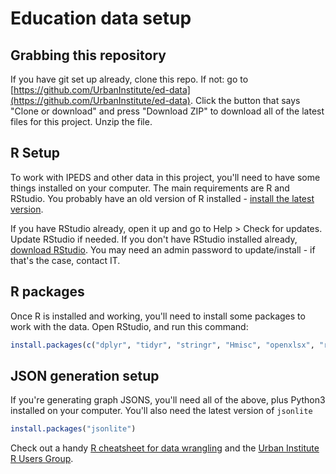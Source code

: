 # Education data setup

## Grabbing this repository
If you have git set up already, clone this repo. If not: go to [https://github.com/UrbanInstitute/ed-data](https://github.com/UrbanInstitute/ed-data). Click the button that says "Clone or download" and press "Download ZIP" to download all of the latest files for this project. Unzip the file.

## R Setup
To work with IPEDS and other data in this project, you'll need to have some things installed on your computer. The main requirements are R and RStudio. You probably have an old version of R installed - [install the latest version](https://www.r-project.org/).

If you have RStudio already, open it up and go to Help > Check for updates. Update RStudio if needed. If you don't have RStudio installed already, [download RStudio](https://www.rstudio.com/products/rstudio/download3/). You may need an admin password to update/install - if that's the case, contact IT.

## R packages
Once R is installed and working, you'll need to install some packages to work with the data. 
Open RStudio, and run this command:

```R
install.packages(c("dplyr", "tidyr", "stringr", "Hmisc", "openxlsx", "readxl"))
```

## JSON generation setup
If you're generating graph JSONS, you'll need all of the above, plus Python3 installed on your computer. You'll also need the latest version of `jsonlite`

```R
install.packages("jsonlite")
```

Check out a handy [R cheatsheet for data wrangling](https://www.rstudio.com/wp-content/uploads/2015/02/data-wrangling-cheatsheet.pdf) and the [Urban Institute R Users Group](https://github.com/UrbanInstitute/R-Trainings).
